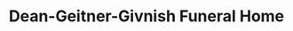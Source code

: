 ---
title: "Dean-Geitner-Givnish Funeral Home"
url: /philadelphia/dean-geitner-givnish-funeral-home/
shop: Bestattungen
---